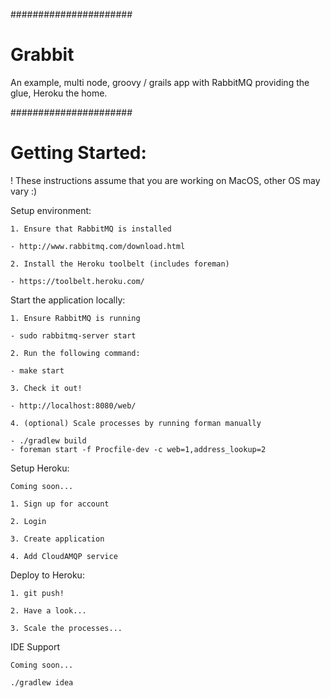 
######################
# Grabbit

An example, multi node, groovy / grails app with RabbitMQ providing the glue, Heroku the home.	

######################
# Getting Started:

! These instructions assume that you are working on MacOS, other OS may vary :)

Setup environment:

	1. Ensure that RabbitMQ is installed

	- http://www.rabbitmq.com/download.html

	2. Install the Heroku toolbelt (includes foreman)

	- https://toolbelt.heroku.com/

Start the application locally:

	1. Ensure RabbitMQ is running

	- sudo rabbitmq-server start

	2. Run the following command:

	- make start

	3. Check it out!

	- http://localhost:8080/web/

	4. (optional) Scale processes by running forman manually

	- ./gradlew build
	- foreman start -f Procfile-dev -c web=1,address_lookup=2

Setup Heroku:

	Coming soon...

	1. Sign up for account

	2. Login

	3. Create application

	4. Add CloudAMQP service

Deploy to Heroku:

	1. git push!

	2. Have a look...

	3. Scale the processes...

IDE Support

	Coming soon...

	./gradlew idea





